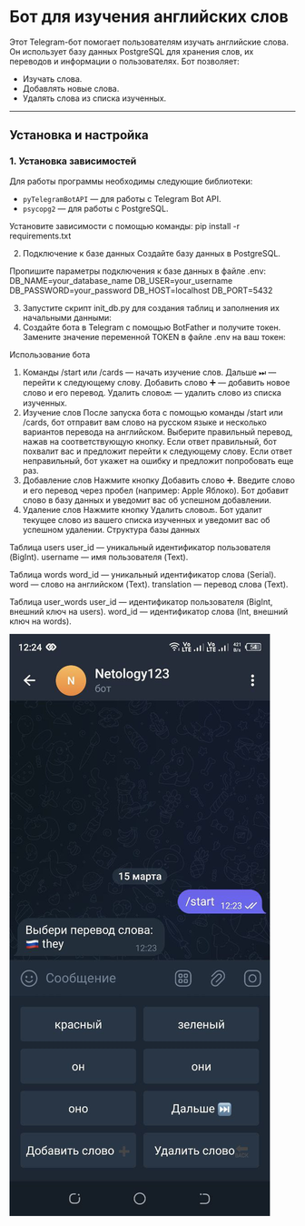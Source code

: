 
# Бот для изучения английских слов


Этот Telegram-бот помогает пользователям изучать английские слова. Он использует базу данных PostgreSQL для хранения слов, их переводов и информации о пользователях. Бот позволяет:
- Изучать слова.
- Добавлять новые слова.
- Удалять слова из списка изученных.

---

## Установка и настройка

### 1. Установка зависимостей
Для работы программы необходимы следующие библиотеки:
- `pyTelegramBotAPI` — для работы с Telegram Bot API.
- `psycopg2` — для работы с PostgreSQL.

Установите зависимости с помощью команды:
pip install -r requirements.txt


2. Подключение к базе данных
Создайте базу данных в PostgreSQL.

Пропишите параметры подключения к базе данных в файле .env:
DB_NAME=your_database_name
DB_USER=your_username
DB_PASSWORD=your_password
DB_HOST=localhost
DB_PORT=5432

3. Запустите скрипт init_db.py для создания таблиц и заполнения их начальными данными:
4. Создайте бота в Telegram с помощью BotFather и получите токен.
Замените значение переменной TOKEN в файле .env на ваш токен:

Использование бота
1. Команды
/start или /cards — начать изучение слов.
Дальше ⏭ — перейти к следующему слову.
Добавить слово ➕ — добавить новое слово и его перевод.
Удалить слово🔙 — удалить слово из списка изученных.
2. Изучение слов
После запуска бота с помощью команды /start или /cards, бот отправит вам слово на русском языке и несколько вариантов перевода на английском.
Выберите правильный перевод, нажав на соответствующую кнопку.
Если ответ правильный, бот похвалит вас и предложит перейти к следующему слову.
Если ответ неправильный, бот укажет на ошибку и предложит попробовать еще раз.
3. Добавление слов
Нажмите кнопку Добавить слово ➕.
Введите слово и его перевод через пробел (например: Apple Яблоко).
Бот добавит слово в базу данных и уведомит вас об успешном добавлении.
4. Удаление слов
Нажмите кнопку Удалить слово🔙.
Бот удалит текущее слово из вашего списка изученных и уведомит вас об успешном удалении.
Структура базы данных

Таблица users
user_id — уникальный идентификатор пользователя (BigInt).
username — имя пользователя (Text).

Таблица words
word_id — уникальный идентификатор слова (Serial).
word — слово на английском (Text).
translation — перевод слова (Text).

Таблица user_words
user_id — идентификатор пользователя (BigInt, внешний ключ на users).
word_id — идентификатор слова (Int, внешний ключ на words).


![Скриншот бота](/botimg.jpg)